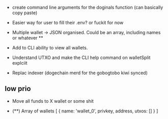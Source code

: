 - create command line arguments for the doginals function (can basically copy paste)

- Easier way for user to fill their .env? or fuckit for now

- Multiple wallet -> JSON organised. Could be an array, including names or whatever **

- Add to CLI ability to view all wallets.

- Understand UTXO and make the CLI help command on walletSplit explciit

- Replac indexer (dogechain merd for the gobogtobo kiwi synced)


## low prio
- Move all funds to X wallet or some shit


- (**) Array of wallets
[
  {
    name: 'wallet_0',
    privkey,
    address,
    utxos: []
  }
]